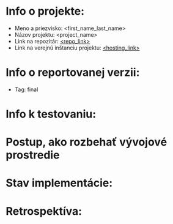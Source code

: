 # Info o projekte:
- Meno a priezvisko: <first_name_last_name>
- Názov projektu: <project_name>
- Link na repozitár: [<repo_link>](<repo_link>)
- Link na verejnú inštanciu projektu: [<hosting_link>](<hosting_link>)

# Info o reportovanej verzii:
- Tag: final    <!-- Uviesť final_cisloSubverzie, ak ste robili vo finálnej verzii zmeny pred termínom odovzdania -->

# Info k testovaniu:     
<!-- Uveďte credentials testovacích používateľov, ak sú potrebné na otestovanie Vášho projektu. Uveďte aj akékoľvek iné relevantné informácie k testovaniu. Tieto informácie môžete alternatívne poslať aj e-mailom spolu s odovzdaním finálnej verzie (napr. ak nechcete testovacie credentials zverejňovať). -->

# Postup, ako rozbehať vývojové prostredie 
<!-- Postup pre lokálne rozbehanie vývojového prostredia (kto si trúfa, kľudne ako Docker file / Docker compose) -->

# Stav implementácie:
<!-- V bodoch spísať, ktoré funcionality sú už implementované, rozpracované, neimplementované vôbec -->

# Retrospektíva:
<!-- Keby ste to robili znovu, čo by ste urobili inak? -->
<!-- Ste hrdý na výsledky svojej práce? Ktorý aspekt projektu je podľa Vás najviac kvalitný? -->



